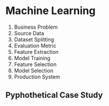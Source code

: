 # Machine Learning

1. Business Problem
2. Source Data
3. Dataset Splitting
4. Evaluation Metric
5. Feature Extraction
6. Model Training
7. Feature Selection
8. Model Selection
9. Production System


## Pyphothetical Case Study
